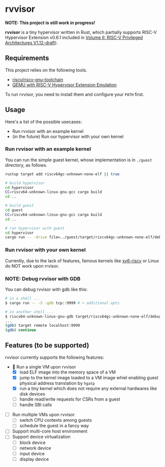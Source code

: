 # rvvisor

**NOTE: This project is still work in progress!**

**rvvisor** is a tiny hypervisor written in Rust, which partially supports RISC-V Hypervisor Extension v0.6.1 included in [Volume II: RISC-V Privileged Architectures V1.12-draft](https://riscv.org/technical/specifications/)). 

## Requirements

This project relies on the following tools.

- [riscv/riscv-gnu-toolchain](https://github.com/riscv/riscv-gnu-toolchain)
- [QEMU with RISC-V Hypervisor Extension Emulation](https://github.com/kvm-riscv/qemu)

To run rvvisor, you need to install them and configure your `PATH` first. 

## Usage

Here's a list of the possible usecases:

- Run rvvisor with an example kernel
- (in the future) Run our hypervisor with your own kernel

### Run rvvisor with an example kernel

You can run the simple guest kernel, whose implementation is in `./guest` directory, as follows.

```sh
rustup target add riscv64gc-unknown-none-elf || true

# build hypervisor
cd hypervisor
CC=riscv64-unknown-linux-gnu-gcc cargo build
cd ..

# build guest
cd guest
CC=riscv64-unknown-linux-gnu-gcc cargo build
cd ..

# run hypervisor with guest
cd hypervisor
cargo run -- -drive file=../guest/target/riscv64gc-unknown-none-elf/debug/riscv-virt-guest,if=none,format=raw,id=x0 -device virtio-blk-device,drive=x0,bus=virtio-mmio-bus.0
```

### Run rvvisor with your own kernel

Currently, due to the lack of features, famous kernels like [xv6-riscv](https://github.com/mit-pdos/xv6-riscv) or Linux do NOT work upon rrvisor.

### NOTE: Debug rvvisor with GDB

You can debug rvvisor with gdb like this:

```sh
# in a shell ...
$ cargo run -- -S -gdb tcp::9999 # + additional opts

# in another shell ...
$ riscv64-unknown-linux-gnu-gdb target/riscv64gc-unknown-none-elf/debug/rvvisor
...
(gdb) target remote localhost:9999
(gdb) continue
```

## Features (to be supported)

rvvisor currently supports the following features:

- :construction: Run a single VM upon rvvisor
    - [x] load ELF image into the memory space of a VM
    - [x] jump to the kernel image loaded to a VM image whiel enabling guest physical address translation by `hgatp`
    - [x] run a tiny kernel which does not require any external hardwares like disk devices
    - [ ] handle read/write requests for CSRs from a guest
    - [ ] handle SBI calls
- [ ] Run multiple VMs upon rvvisor
    - [ ] switch CPU contexts among guests
    - [ ] schedule the guest in a fancy way
- [ ] Support multi-core host environment
- [ ] Support device virtualization
    - [ ] block device
    - [ ] network device
    - [ ] input device
    - [ ] display device